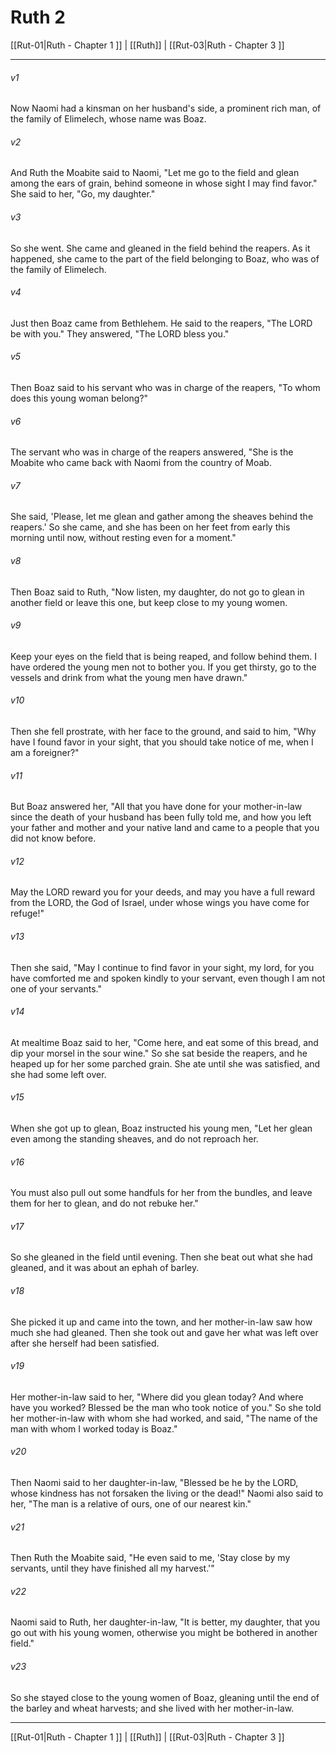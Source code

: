 # Ruth 2

[[Rut-01|Ruth - Chapter 1 ]] | [[Ruth]] | [[Rut-03|Ruth - Chapter 3 ]]
***

###### v1
Now Naomi had a kinsman on her husband's side, a prominent rich man, of the family of Elimelech, whose name was Boaz.
###### v2
And Ruth the Moabite said to Naomi, "Let me go to the field and glean among the ears of grain, behind someone in whose sight I may find favor." She said to her, "Go, my daughter."
###### v3
So she went. She came and gleaned in the field behind the reapers. As it happened, she came to the part of the field belonging to Boaz, who was of the family of Elimelech.
###### v4
Just then Boaz came from Bethlehem. He said to the reapers, "The LORD be with you." They answered, "The LORD bless you."
###### v5
Then Boaz said to his servant who was in charge of the reapers, "To whom does this young woman belong?"
###### v6
The servant who was in charge of the reapers answered, "She is the Moabite who came back with Naomi from the country of Moab.
###### v7
She said, 'Please, let me glean and gather among the sheaves behind the reapers.' So she came, and she has been on her feet from early this morning until now, without resting even for a moment."
###### v8
Then Boaz said to Ruth, "Now listen, my daughter, do not go to glean in another field or leave this one, but keep close to my young women.
###### v9
Keep your eyes on the field that is being reaped, and follow behind them. I have ordered the young men not to bother you. If you get thirsty, go to the vessels and drink from what the young men have drawn."
###### v10
Then she fell prostrate, with her face to the ground, and said to him, "Why have I found favor in your sight, that you should take notice of me, when I am a foreigner?"
###### v11
But Boaz answered her, "All that you have done for your mother-in-law since the death of your husband has been fully told me, and how you left your father and mother and your native land and came to a people that you did not know before.
###### v12
May the LORD reward you for your deeds, and may you have a full reward from the LORD, the God of Israel, under whose wings you have come for refuge!"
###### v13
Then she said, "May I continue to find favor in your sight, my lord, for you have comforted me and spoken kindly to your servant, even though I am not one of your servants."
###### v14
At mealtime Boaz said to her, "Come here, and eat some of this bread, and dip your morsel in the sour wine." So she sat beside the reapers, and he heaped up for her some parched grain. She ate until she was satisfied, and she had some left over.
###### v15
When she got up to glean, Boaz instructed his young men, "Let her glean even among the standing sheaves, and do not reproach her.
###### v16
You must also pull out some handfuls for her from the bundles, and leave them for her to glean, and do not rebuke her."
###### v17
So she gleaned in the field until evening. Then she beat out what she had gleaned, and it was about an ephah of barley.
###### v18
She picked it up and came into the town, and her mother-in-law saw how much she had gleaned. Then she took out and gave her what was left over after she herself had been satisfied.
###### v19
Her mother-in-law said to her, "Where did you glean today? And where have you worked? Blessed be the man who took notice of you." So she told her mother-in-law with whom she had worked, and said, "The name of the man with whom I worked today is Boaz."
###### v20
Then Naomi said to her daughter-in-law, "Blessed be he by the LORD, whose kindness has not forsaken the living or the dead!" Naomi also said to her, "The man is a relative of ours, one of our nearest kin."
###### v21
Then Ruth the Moabite said, "He even said to me, 'Stay close by my servants, until they have finished all my harvest.'"
###### v22
Naomi said to Ruth, her daughter-in-law, "It is better, my daughter, that you go out with his young women, otherwise you might be bothered in another field."
###### v23
So she stayed close to the young women of Boaz, gleaning until the end of the barley and wheat harvests; and she lived with her mother-in-law.

***

[[Rut-01|Ruth - Chapter 1 ]] | [[Ruth]] | [[Rut-03|Ruth - Chapter 3 ]]
